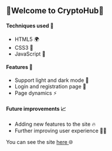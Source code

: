  <h2>🚨Welcome to CryptoHub🚨</h2>
  <h4>Techniques used 🚀</h4>
  <ul>
   <li>HTML5 🌍</li>
   <li>CSS3 🎨</li>
   <li>JavaScript 💾</li>
  </ul>
  <h4>Features 🌟</h4>
  <ul>
   <li>Support light and dark mode 🌙</li>
   <li>Login and registration page 🔐</li>
   <li>Page dynamics ⚡</li>
  </ul>
  <h4>Future improvements 📈</h4>
  <ul>
   <li>Adding new features to the site 🔥</li>
   <li>Further improving user experience 🧑‍💻</li>
  </ul>
  <p>
   You can see the site
   <a href="https://cryptohub-ffd25.web.app/" target="_blank">here </a>
   🌐
  </p>
